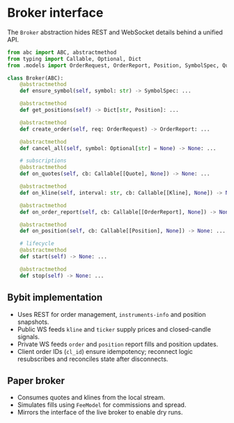 # Broker interface

The `Broker` abstraction hides REST and WebSocket details behind a unified API.

```python
from abc import ABC, abstractmethod
from typing import Callable, Optional, Dict
from .models import OrderRequest, OrderReport, Position, SymbolSpec, Quote, Kline

class Broker(ABC):
    @abstractmethod
    def ensure_symbol(self, symbol: str) -> SymbolSpec: ...

    @abstractmethod
    def get_positions(self) -> Dict[str, Position]: ...

    @abstractmethod
    def create_order(self, req: OrderRequest) -> OrderReport: ...

    @abstractmethod
    def cancel_all(self, symbol: Optional[str] = None) -> None: ...

    # subscriptions
    @abstractmethod
    def on_quotes(self, cb: Callable[[Quote], None]) -> None: ...

    @abstractmethod
    def on_kline(self, interval: str, cb: Callable[[Kline], None]) -> None: ...

    @abstractmethod
    def on_order_report(self, cb: Callable[[OrderReport], None]) -> None: ...

    @abstractmethod
    def on_position(self, cb: Callable[[Position], None]) -> None: ...

    # lifecycle
    @abstractmethod
    def start(self) -> None: ...

    @abstractmethod
    def stop(self) -> None: ...
```

## Bybit implementation

- Uses REST for order management, `instruments-info` and position snapshots.
- Public WS feeds `kline` and `ticker` supply prices and closed-candle signals.
- Private WS feeds `order` and `position` report fills and position updates.
- Client order IDs (`cl_id`) ensure idempotency; reconnect logic resubscribes and
  reconciles state after disconnects.

## Paper broker

- Consumes quotes and klines from the local stream.
- Simulates fills using `FeeModel` for commissions and spread.
- Mirrors the interface of the live broker to enable dry runs.
